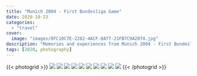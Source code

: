 ```yaml
---
title: "Munich 2004 - First Bundesliga Game"
date: 2020-10-23
categories:
  - "travel"
cover:
  image: "images/0FC10C7E-2282-4ACF-8A77-21FB7C9A2874.jpg"
description: "Memories and experiences from Munich 2004 - First Bundesliga Game"
tags: [2020, photography]
---
```


{{< photogrid >}}
![](images/0FC10C7E-2282-4ACF-8A77-21FB7C9A2874.jpg)
![](images/IMG_0645.jpg)
![](images/IMG_0590.jpg)
![](images/IMG_0651.jpg)
![](images/IMG_0664.jpg)
![](images/1C6A0B2A-5D49-4382-A74C-1449EB5149C9.jpg)
![](images/IMG_0711.jpg)
![](images/IMG_0722.jpg)
![](images/IMG_0730.jpg)
![](images/IMG_0732.jpg)
{{< /photogrid >}}
